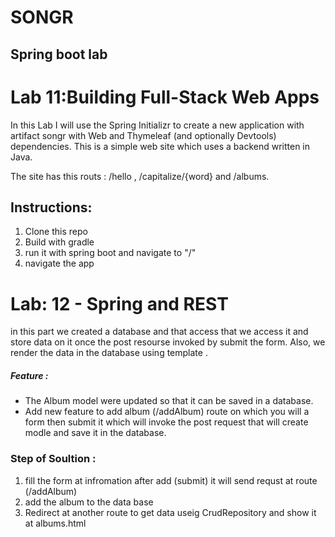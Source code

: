 # SONGR

## Spring boot lab
# Lab 11:Building Full-Stack Web Apps
In this Lab I will use the Spring Initializr to create a new application with artifact songr with Web and Thymeleaf (and optionally Devtools) dependencies. This is a simple web site which uses a backend written in Java.

The site has this routs : /hello , /capitalize/{word} and /albums.

## Instructions:
1. Clone this repo
2. Build with gradle
3. run it with spring boot and navigate to "/"
4. navigate the app


# Lab: 12 - Spring and REST
in this part we created a database and that access that we access it and store data on it once the post resourse invoked by submit the form.
 Also, we render the data in the database using template .

##### Feature :
- The Album model were updated so that it can be saved in a database.
- Add new feature to add album (/addAlbum) route on which you will a form then submit it which will  invoke the post request that will create modle and save it in the database.


### Step  of Soultion :
1. fill the form at infromation after add (submit) it will send requst at route (/addAlbum)
2. add the album to the data base 
3. Redirect at another route to get data  useig CrudRepository and show it at albums.html

